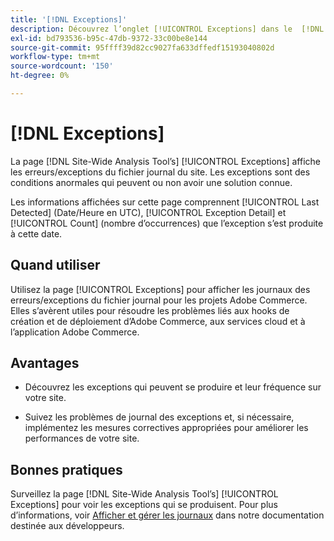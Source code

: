 ```yaml
---
title: '[!DNL Exceptions]'
description: Découvrez l’onglet [!UICONTROL Exceptions] dans le  [!DNL Site-Wide Analysis Tool], quand l’utiliser, ses avantages et les bonnes pratiques.
exl-id: bd793536-b95c-47db-9372-33c00be8e144
source-git-commit: 95ffff39d82cc9027fa633dffedf15193040802d
workflow-type: tm+mt
source-wordcount: '150'
ht-degree: 0%

---
```


# [!DNL Exceptions]

La page [!DNL Site-Wide Analysis Tool’s] [!UICONTROL Exceptions] affiche les erreurs/exceptions du fichier journal du site. Les exceptions sont des conditions anormales qui peuvent ou non avoir une solution connue.

Les informations affichées sur cette page comprennent [!UICONTROL Last Detected] (Date/Heure en UTC), [!UICONTROL Exception Detail] et [!UICONTROL Count] (nombre d’occurrences) que l’exception s’est produite à cette date.

## Quand utiliser

Utilisez la page [!UICONTROL Exceptions] pour afficher les journaux des erreurs/exceptions du fichier journal pour les projets Adobe Commerce. Elles s’avèrent utiles pour résoudre les problèmes liés aux hooks de création et de déploiement d’Adobe Commerce, aux services cloud et à l’application Adobe Commerce.

## Avantages

* Découvrez les exceptions qui peuvent se produire et leur fréquence sur votre site.

* Suivez les problèmes de journal des exceptions et, si nécessaire, implémentez les mesures correctives appropriées pour améliorer les performances de votre site.

## Bonnes pratiques

Surveillez la page [!DNL Site-Wide Analysis Tool’s] [!UICONTROL Exceptions] pour voir les exceptions qui se produisent. Pour plus d’informations, voir [Afficher et gérer les journaux](https://devdocs.magento.com/cloud/project/log-locations.html) dans notre documentation destinée aux développeurs.

